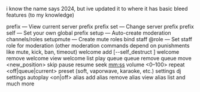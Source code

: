 i know the name says 2024, but ive updated it to where it has basic bleed features (to my knowledge)


prefix — View current server prefix
prefix set <symbol> — Change server prefix
prefix self <symbol> — Set your own global prefix
setup — Auto-create moderation channels/roles
setupmute — Create mute roles
bind staff @role — Set staff role for moderation
(other moderation commands depend on punishments like mute, kick, ban, timeout)
welcome add <channel> <message> [--self_destruct <seconds>]
welcome remove <channel>
welcome view <channel>
welcome list
play <query or URL>
queue
queue remove <position>
queue move <position> <new_position>
skip
pause
resume
seek <mm:ss>
volume <0–100>
repeat <off|queue|current>
preset <name> (soft, vaporwave, karaoke, etc.)
settings dj <role>
settings autoplay <on|off>
alias add <shortcut> <command>
alias remove <shortcut>
alias view <shortcut>
alias list
and much more
